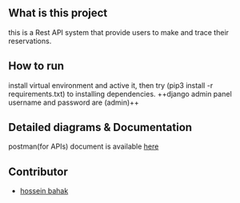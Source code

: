 ## What is this project
this is a Rest API system that provide users to make and trace their reservations.


## How to run
install virtual environment and active it, then try (pip3 install -r requirements.txt) to installing dependencies. 
++django admin panel username and password are (admin)++

## Detailed diagrams & Documentation
postman(for APIs) document is available [here](https://documenter.getpostman.com/view/6087244/U16gR87J) 


## Contributor
* [hossein bahak](https://github.com/hosseinbahak) 
